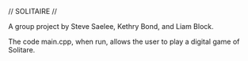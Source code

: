 // SOLITAIRE //

A group project by Steve Saelee, Kethry Bond, and Liam Block.

The code main.cpp, when run, allows the user to play a digital game of Solitare.
